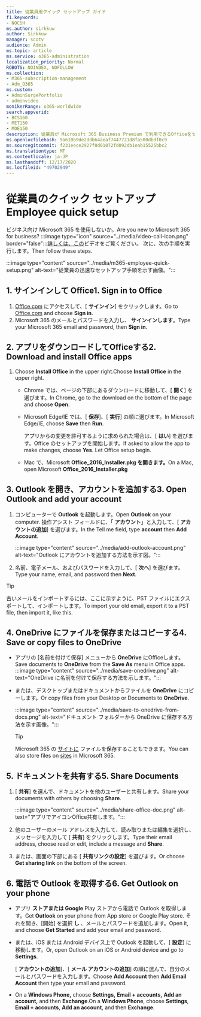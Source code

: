 ```yaml
---
title: 従業員用クイック セットアップ ガイド
f1.keywords:
- NOCSH
ms.author: sirkkuw
author: Sirkkuw
manager: scotv
audience: Admin
ms.topic: article
ms.service: o365-administration
localization_priority: Normal
ROBOTS: NOINDEX, NOFOLLOW
ms.collection:
- M365-subscription-management
- Adm_O365
ms.custom:
- AdminSurgePortfolio
- adminvideo
monikerRange: o365-worldwide
search.appverid:
- BCS160
- MET150
- MOE150
description: 従業員が Microsoft 365 Business Premium で利用できるOfficeをセットアップする方法について説明します。
ms.openlocfilehash: 9a610b9de2ddb64aeaf7447721d8fa500dbdf0c9
ms.sourcegitcommit: f231eece2927f0d01072fd092db1eab15525bbc2
ms.translationtype: MT
ms.contentlocale: ja-JP
ms.lasthandoff: 12/17/2020
ms.locfileid: "49702949"
---
```

# <a name="employee-quick-setup"></a><span data-ttu-id="f62ec-103">従業員のクイック セットアップ</span><span class="sxs-lookup"><span data-stu-id="f62ec-103">Employee quick setup</span></span>

<span data-ttu-id="f62ec-104">ビジネス向け Microsoft 365 を使用しないか。</span><span class="sxs-lookup"><span data-stu-id="f62ec-104">Are you new to Microsoft 365 for business?</span></span> :::image type="icon" source="../media/video-call-icon.png" border="false":::[詳しくは、この](https://support.microsoft.com/office/d6466f0d-5d13-464a-adcb-00906ae87029)ビデオをご覧ください。 <span data-ttu-id="f62ec-106">次に、次の手順を実行します。</span><span class="sxs-lookup"><span data-stu-id="f62ec-106">Then follow these steps.</span></span>

:::image type="content" source="../media/m365-employee-quick-setup.png" alt-text="従業員の迅速なセットアップ手順を示す画像。":::

## <a name="1-sign-in-to-office"></a><span data-ttu-id="f62ec-108">1. サインインして Office</span><span class="sxs-lookup"><span data-stu-id="f62ec-108">1. Sign in to Office</span></span>

1. <span data-ttu-id="f62ec-109">[Office.com](https://office.com) にアクセスして、[ **サインイン**] をクリックします。</span><span class="sxs-lookup"><span data-stu-id="f62ec-109">Go to [Office.com](https://office.com) and choose **Sign in**.</span></span>
1. <span data-ttu-id="f62ec-110">Microsoft 365 のメールとパスワードを入力し、 **サインインします**。</span><span class="sxs-lookup"><span data-stu-id="f62ec-110">Type your Microsoft 365 email and password, then **Sign in**.</span></span>

## <a name="2-download-and-install-office-apps"></a><span data-ttu-id="f62ec-111">2. アプリをダウンロードしてOfficeする</span><span class="sxs-lookup"><span data-stu-id="f62ec-111">2. Download and install Office apps</span></span>

1. <span data-ttu-id="f62ec-112">Choose **Install Office** in the upper right.</span><span class="sxs-lookup"><span data-stu-id="f62ec-112">Choose **Install Office** in the upper right.</span></span>
    - <span data-ttu-id="f62ec-113">Chrome では、ページの下部にあるダウンロードに移動して、[ **開く**] を選びます。</span><span class="sxs-lookup"><span data-stu-id="f62ec-113">In Chrome, go to the download on the bottom of the page and choose **Open**.</span></span>
    - <span data-ttu-id="f62ec-114">Microsoft Edge/IE では、[ **保存**]、[ **実行**] の順に選びます。</span><span class="sxs-lookup"><span data-stu-id="f62ec-114">In Microsoft Edge/IE, choose **Save** then **Run**.</span></span>
    
        <span data-ttu-id="f62ec-p102">アプリからの変更を許可するように求められた場合は、[ **はい**] を選びます。Office のセットアップを開始します。</span><span class="sxs-lookup"><span data-stu-id="f62ec-p102">If asked to allow the app to make changes, choose **Yes**. Let Office setup begin.</span></span>
    - <span data-ttu-id="f62ec-117">Mac で、Microsoft **Office_2016_Installer.pkg を開きます。**</span><span class="sxs-lookup"><span data-stu-id="f62ec-117">On a Mac, open Microsoft **Office_2016_Installer.pkg**</span></span>

## <a name="3-open-outlook-and-add-your-account"></a><span data-ttu-id="f62ec-118">3. Outlook を開き、アカウントを追加する</span><span class="sxs-lookup"><span data-stu-id="f62ec-118">3. Open Outlook and add your account</span></span>

1. <span data-ttu-id="f62ec-119">コンピューターで **Outlook** を起動します。</span><span class="sxs-lookup"><span data-stu-id="f62ec-119">Open **Outlook** on your computer.</span></span> <span data-ttu-id="f62ec-120">操作アシスト フィールドに、「 **アカウント**」と入力して、[ **アカウントの追加**] を選びます。</span><span class="sxs-lookup"><span data-stu-id="f62ec-120">In the Tell me field, type **account** then **Add Account**.</span></span>

    :::image type="content" source="../media/add-outlook-account.png" alt-text="Outlook にアカウントを追加する方法を示す図。":::

1. <span data-ttu-id="f62ec-122">名前、電子メール、およびパスワードを入力して、[ **次へ**] を選びます。</span><span class="sxs-lookup"><span data-stu-id="f62ec-122">Type your name, email, and password then **Next**.</span></span>

> [!TIP]
> <span data-ttu-id="f62ec-123">古いメールをインポートするには、ここに示すように、PST ファイルにエクスポートして、インポートします。</span><span class="sxs-lookup"><span data-stu-id="f62ec-123">To import your old email, export it to a PST file, then import it, like this.</span></span>

## <a name="4-save-or-copy-files-to-onedrive"></a><span data-ttu-id="f62ec-124">4. OneDrive にファイルを保存またはコピーする</span><span class="sxs-lookup"><span data-stu-id="f62ec-124">4. Save or copy files to OneDrive</span></span>

- <span data-ttu-id="f62ec-125">アプリの [名前を付けて保存] メニューから **OneDrive** にOfficeします。</span><span class="sxs-lookup"><span data-stu-id="f62ec-125">Save documents to **OneDrive** from the **Save As** menu in Office apps.</span></span>
    :::image type="content" source="../media/save-onedrive.png" alt-text="OneDrive に名前を付けて保存する方法を示します。":::

- <span data-ttu-id="f62ec-127">または、デスクトップまたはドキュメントからファイルを **OneDrive** にコピーします。</span><span class="sxs-lookup"><span data-stu-id="f62ec-127">Or copy files from your Desktop or Documents to **OneDrive**.</span></span>

    :::image type="content" source="../media/save-to-onedrive-from-docs.png" alt-text="ドキュメント フォルダーから OneDrive に保存する方法を示す画像。":::

    > [!TIP]
    > <span data-ttu-id="f62ec-129">Microsoft 365 の [サイトに](https://support.microsoft.com/office/d18d21a0-1f9f-4f6c-ac45-d52afa0a4a2e) ファイルを保存することもできます。</span><span class="sxs-lookup"><span data-stu-id="f62ec-129">You can also store files on [sites](https://support.microsoft.com/office/d18d21a0-1f9f-4f6c-ac45-d52afa0a4a2e) in Microsoft 365.</span></span>

## <a name="5-share-documents"></a><span data-ttu-id="f62ec-130">5. ドキュメントを共有する</span><span class="sxs-lookup"><span data-stu-id="f62ec-130">5. Share Documents</span></span>

1. <span data-ttu-id="f62ec-131">[ **共有**] を選んで、ドキュメントを他のユーザーと共有します。</span><span class="sxs-lookup"><span data-stu-id="f62ec-131">Share your documents with others by choosing **Share**.</span></span>

    :::image type="content" source="../media/share-office-doc.png" alt-text="アプリでアイコンOffice共有します。":::

1. <span data-ttu-id="f62ec-133">他のユーザーのメール アドレスを入力して、読み取りまたは編集を選択し、メッセージを入力して [ **共有**] をクリックします。</span><span class="sxs-lookup"><span data-stu-id="f62ec-133">Type their email address, choose read or edit, include a message and **Share**.</span></span>
1. <span data-ttu-id="f62ec-134">または、画面の下部にある [ **共有リンクの設定**] を選びます。</span><span class="sxs-lookup"><span data-stu-id="f62ec-134">Or choose **Get sharing link** on the bottom of the screen.</span></span>

## <a name="6-get-outlook-on-your-phone"></a><span data-ttu-id="f62ec-135">6. 電話で Outlook を取得する</span><span class="sxs-lookup"><span data-stu-id="f62ec-135">6. Get Outlook on your phone</span></span>

- <span data-ttu-id="f62ec-136">アプリ **ストアまたは Google** Play ストアから電話で Outlook を取得します。</span><span class="sxs-lookup"><span data-stu-id="f62ec-136">Get **Outlook** on your phone from App store or Google Play store.</span></span> <span data-ttu-id="f62ec-137">それを開き、[開始] を選択 **し** 、メールとパスワードを追加します。</span><span class="sxs-lookup"><span data-stu-id="f62ec-137">Open it, and choose **Get Started** and add your email and password.</span></span>
- <span data-ttu-id="f62ec-138">または、iOS または Android デバイス上で Outlook を起動して、[ **設定**] に移動します。</span><span class="sxs-lookup"><span data-stu-id="f62ec-138">Or, open Outlook on an iOS or Android device and go to **Settings**.</span></span>

    <span data-ttu-id="f62ec-139">[ **アカウントの追加**]、[ **メール アカウントの追加**] の順に選んで、自分のメールとパスワードを入力します。</span><span class="sxs-lookup"><span data-stu-id="f62ec-139">Choose **Add Account** then **Add Email Account** then type your email and password.</span></span>
- <span data-ttu-id="f62ec-140">On a **Windows Phone,** choose **Settings,** **Email + accounts,** **Add an account,** and then **Exchange**.</span><span class="sxs-lookup"><span data-stu-id="f62ec-140">On a **Windows Phone**, choose **Settings**, **Email + accounts**, **Add an account**, and then **Exchange**.</span></span>